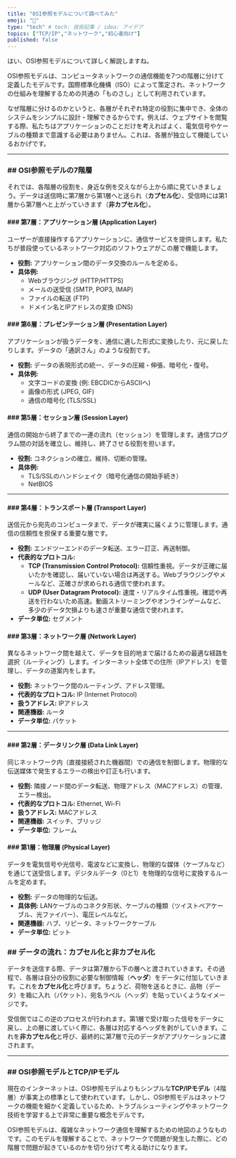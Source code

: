 ```yaml
---
title: "OSI参照モデルについて調べてみた"
emoji: "🔖"
type: "tech" # tech: 技術記事 / idea: アイデア
topics: ["TCP/IP","ネットワーク","初心者向け"]
published: false
---
```


はい、OSI参照モデルについて詳しく解説しますね。

OSI参照モデルは、コンピュータネットワークの通信機能を7つの階層に分けて定義したモデルです。国際標準化機構（ISO）によって策定され、ネットワークの仕組みを理解するための共通の「ものさし」として利用されています。

なぜ階層に分けるのかというと、各層がそれぞれ特定の役割に集中でき、全体のシステムをシンプルに設計・理解できるからです。例えば、ウェブサイトを閲覧する際、私たちはアプリケーションのことだけを考えればよく、電気信号やケーブルの種類まで意識する必要はありません。これは、各層が独立して機能しているおかげです。

---

### ## OSI参照モデルの7階層

それでは、各階層の役割を、身近な例を交えながら上から順に見ていきましょう。データは送信時に第7層から第1層へと送られ（**カプセル化**）、受信時には第1層から第7層へと上がっていきます（**非カプセル化**）。



#### ### 第7層：アプリケーション層 (Application Layer)
ユーザーが直接操作するアプリケーションに、通信サービスを提供します。私たちが普段使っているネットワーク対応のソフトウェアがこの層で機能します。

* **役割:** アプリケーション間のデータ交換のルールを定める。
* **具体例:**
    * Webブラウジング (HTTP/HTTPS)
    * メールの送受信 (SMTP, POP3, IMAP)
    * ファイルの転送 (FTP)
    * ドメイン名とIPアドレスの変換 (DNS)

#### ### 第6層：プレゼンテーション層 (Presentation Layer)
アプリケーションが扱うデータを、通信に適した形式に変換したり、元に戻したりします。データの「通訳さん」のような役割です。

* **役割:** データの表現形式の統一、データの圧縮・伸張、暗号化・復号。
* **具体例:**
    * 文字コードの変換 (例: EBCDICからASCIIへ)
    * 画像の形式 (JPEG, GIF)
    * 通信の暗号化 (TLS/SSL)

#### ### 第5層：セッション層 (Session Layer)
通信の開始から終了までの一連の流れ（セッション）を管理します。通信プログラム間の対話を確立し、維持し、終了させる役割を担います。

* **役割:** コネクションの確立、維持、切断の管理。
* **具体例:**
    * TLS/SSLのハンドシェイク（暗号化通信の開始手続き）
    * NetBIOS

---

#### ### 第4層：トランスポート層 (Transport Layer)
送信元から宛先のコンピュータまで、データが確実に届くように管理します。通信の信頼性を担保する重要な層です。

* **役割:** エンドツーエンドのデータ転送、エラー訂正、再送制御。
* **代表的なプロトコル:**
    * **TCP (Transmission Control Protocol):** 信頼性重視。データが正確に届いたかを確認し、届いていない場合は再送する。Webブラウジングやメールなど、正確さが求められる通信で使われます。
    * **UDP (User Datagram Protocol):** 速度・リアルタイム性重視。確認や再送を行わないため高速。動画ストリーミングやオンラインゲームなど、多少のデータ欠損よりも速さが重要な通信で使われます。
* **データ単位:** セグメント

#### ### 第3層：ネットワーク層 (Network Layer)
異なるネットワーク間を越えて、データを目的地まで届けるための最適な経路を選択（ルーティング）します。インターネット全体での住所（IPアドレス）を管理し、データの道案内をします。

* **役割:** ネットワーク間のルーティング、アドレス管理。
* **代表的なプロトコル:** IP (Internet Protocol)
* **扱うアドレス:** IPアドレス
* **関連機器:** ルータ
* **データ単位:** パケット

---

#### ### 第2層：データリンク層 (Data Link Layer)
同じネットワーク内（直接接続された機器間）での通信を制御します。物理的な伝送媒体で発生するエラーの検出や訂正も行います。

* **役割:** 隣接ノード間のデータ転送、物理アドレス（MACアドレス）の管理、エラー検出。
* **代表的なプロトコル:** Ethernet, Wi-Fi
* **扱うアドレス:** MACアドレス
* **関連機器:** スイッチ、ブリッジ
* **データ単位:** フレーム

#### ### 第1層：物理層 (Physical Layer)
データを電気信号や光信号、電波などに変換し、物理的な媒体（ケーブルなど）を通じて送受信します。デジタルデータ（0と1）を物理的な信号に変換するルールを定めます。

* **役割:** データの物理的な伝送。
* **具体例:** LANケーブルのコネクタ形状、ケーブルの種類（ツイストペアケーブル、光ファイバー）、電圧レベルなど。
* **関連機器:** ハブ、リピータ、ネットワークケーブル
* **データ単位:** ビット

### ## データの流れ：カプセル化と非カプセル化

データを送信する際、データは第7層から下の層へと渡されていきます。その過程で、各層は自分の役割に必要な制御情報（**ヘッダ**）をデータに付加していきます。これを**カプセル化**と呼びます。ちょうど、荷物を送るときに、品物（データ）を箱に入れ（パケット）、宛名ラベル（ヘッダ）を貼っていくようなイメージです。

受信側ではこの逆のプロセスが行われます。第1層で受け取った信号をデータに戻し、上の層に渡していく際に、各層は対応するヘッダを剥がしていきます。これを**非カプセル化**と呼び、最終的に第7層で元のデータがアプリケーションに渡されます。



---

### ## OSI参照モデルとTCP/IPモデル

現在のインターネットは、OSI参照モデルよりもシンプルな**TCP/IPモデル**（4階層）が事実上の標準として使われています。しかし、OSI参照モデルはネットワークの機能を細かく定義しているため、トラブルシューティングやネットワーク技術を学習する上で非常に重要な概念モデルです。

OSI参照モデルは、複雑なネットワーク通信を理解するための地図のようなものです。このモデルを理解することで、ネットワークで問題が発生した際に、どの階層で問題が起きているのかを切り分けて考える助けになります。